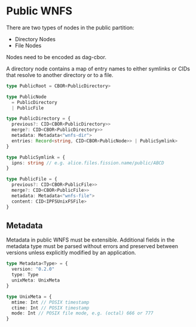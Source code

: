 # Public WNFS

There are two types of nodes in the public partition:
- Directory Nodes
- File Nodes

Nodes need to be encoded as dag-cbor.

A directory node contains a map of entry names to either symlinks or CIDs that resolve to another directory or to a file.

```typescript
type PublicRoot = CBOR<PublicDirectory>

type PublicNode
  = PublicDirectory
  | PublicFile

type PublicDirectory = {
  previous?: CID<CBOR<PublicDirectory>>
  merge?: CID<CBOR<PublicDirectory>>
  metadata: Metadata<"wnfs-dir">
  entries: Record<string, CID<CBOR<PublicNode>> | PublicSymlink>
}

type PublicSymlink = {
  ipns: string // e.g. alice.files.fission.name/public/ABCD
}

type PublicFile = {
  previous?: CID<CBOR<PublicFile>>
  merge?: CID<CBOR<PublicFile>>
  metadata: Metadata<"wnfs-file">
  content: CID<IPFSUnixFSFile>
}
```

## Metadata

Metadata in public WNFS must be extensible. Additional fields in the metadata type must be parsed without errors and preserved between versions unless explicitly modified by an application.

```typescript
type Metadata<Type> = {
  version: "0.2.0"
  type: Type
  unixMeta: UnixMeta
}

type UnixMeta = {
  mtime: Int // POSIX timestamp
  ctime: Int // POSIX timestamp
  mode: Int // POSIX file mode, e.g. (octal) 666 or 777
}
```
